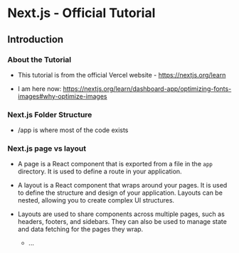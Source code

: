 # Next.js - Official Tutorial

## Introduction

### About the Tutorial

- This tutorial is from the official Vercel website - https://nextjs.org/learn

- I am here now:
  https://nextjs.org/learn/dashboard-app/optimizing-fonts-images#why-optimize-images

### Next.js Folder Structure

- /app is where most of the code exists

### Next.js page vs layout

- A page is a React component that is exported from a file in the `app`
  directory. It is used to define a route in your application.

- A layout is a React component that wraps around your pages. It is used to
  define the structure and design of your application. Layouts can be nested,
  allowing you to create complex UI structures.

- Layouts are used to share components across multiple pages, such as headers,
  footers, and sidebars. They can also be used to manage state and data fetching
  for the pages they wrap.

  - ...

